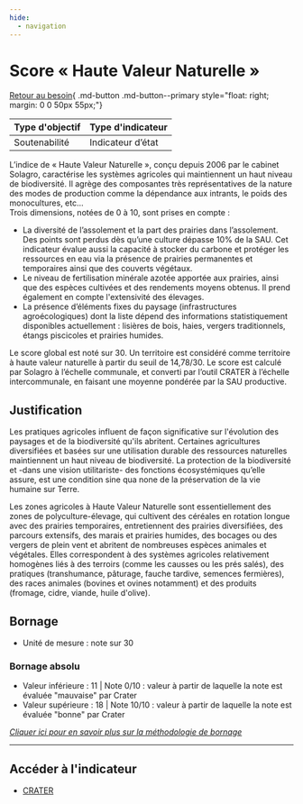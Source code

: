 ```yaml
---
hide:
  - navigation
---
```


# Score « Haute Valeur Naturelle »

[Retour au besoin](https://konsilion.github.io/diag360/pages/besoins/bv2){ .md-button .md-button--primary style="float: right; margin: 0 0 50px 55px;"}

|Type d'objectif|Type d'indicateur|
|--|--|
|Soutenabilité|Indicateur d’état|

L’indice  de  « Haute  Valeur  Naturelle »,  conçu  depuis  2006  par  le  cabinet  Solagro, caractérise  les  systèmes agricoles qui maintiennent un haut niveau de biodiversité. Il agrège  des  composantes  très  représentatives  de  la nature des modes de production comme la dépendance aux intrants, le poids des monocultures, etc…  
Trois dimensions, notées de 0 à 10, sont prises en compte : 

* La  diversité  de  l’assolement  et  la  part  des  prairies  dans  l’assolement.  Des points  sont  perdus  dès  qu’une culture dépasse 10% de la SAU. Cet indicateur évalue aussi la capacité à stocker du carbone et protéger les ressources en eau via la présence de prairies permanentes et temporaires ainsi que des couverts végétaux. 
* Le  niveau de fertilisation minérale azotée apportée aux prairies, ainsi que des espèces  cultivées  et  des  rendements moyens obtenus. Il prend également en compte l'extensivité des élevages. 
* La  présence  d’éléments  fixes  du  paysage  (infrastructures  agroécologiques) dont  la  liste  dépend  des  informations  statistiquement  disponibles actuellement : lisières de bois, haies, vergers traditionnels, étangs piscicoles et prairies humides.

Le  score  global  est  noté  sur 30. Un territoire est considéré comme territoire à haute valeur naturelle à partir du seuil de 14,78/30. 
Le score est calculé par Solagro à l’échelle communale, et converti par l’outil CRATER à l’échelle intercommunale, en faisant une moyenne pondérée par la SAU productive. 

## Justification

Les  pratiques  agricoles  influent  de  façon  significative  sur  l'évolution des paysages et de  la  biodiversité qu'ils abritent. Certaines agricultures diversifiées et basées sur une utilisation  durable  des  ressources  naturelles  maintiennent  un  haut  niveau  de biodiversité.  La  protection  de  la  biodiversité  et  -dans  une  vision  utilitariste-  des fonctions  écosystémiques  qu’elle  assure,  est  une  condition  sine  qua  none  de  la préservation de la vie humaine sur Terre. 

Les  zones  agricoles  à  Haute  Valeur  Naturelle  sont  essentiellement  des  zones  de polyculture-élevage,  qui  cultivent  des  céréales  en  rotation  longue  avec  des  prairies temporaires, entretiennent des prairies diversifiées, des parcours extensifs, des marais et  prairies  humides,  des  bocages  ou  des  vergers  de  plein  vent  et  abritent  de nombreuses  espèces  animales  et  végétales.  Elles  correspondent  à  des  systèmes agricoles  relativement  homogènes  liés  à  des  terroirs (comme les causses ou les prés salés),  des  pratiques  (transhumance,  pâturage,  fauche  tardive,  semences fermières), des  races  animales  (bovines  et  ovines  notamment)  et  des  produits  (fromage,  cidre, viande, huile d'olive). 

## Bornage

* Unité de mesure : note sur 30

### Bornage absolu

* Valeur inférieure : 11 | Note 0/10 : valeur à partir de laquelle la note est évaluée "mauvaise" par Crater
* Valeur supérieure : 18 | Note 10/10 : valeur à partir de laquelle la note est évaluée "bonne" par Crater

*[Cliquer ici pour en savoir plus sur la méthodologie de bornage](https://konsilion.github.io/diag360/pages/indicateurs/methode_bornage)*

---

## Accéder à l'indicateur

- [CRATER](https://crater.resiliencealimentaire.org/carte/haute-valeur-naturelle/epci)
